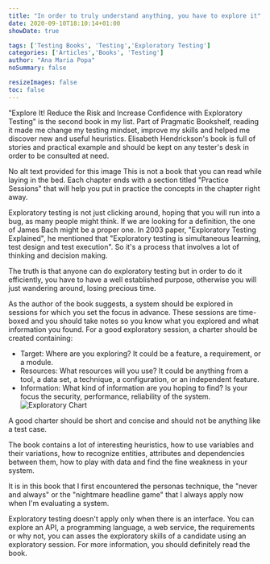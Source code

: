 ```yaml
---
title: "In order to truly understand anything, you have to explore it"
date: 2020-09-10T18:10:14+01:00
showDate: true

tags: ['Testing Books', 'Testing','Exploratory Testing']
categories: ['Articles','Books', 'Testing']
author: "Ana Maria Popa"
noSummary: false

resizeImages: false
toc: false
---
```


"Explore It! Reduce the Risk and Increase Confidence with Exploratory Testing" is the second book in my list. Part of Pragmatic Bookshelf, reading it made me change my testing mindset, improve my skills and helped me discover new and useful heuristics. Elisabeth Hendrickson's book is full of stories and practical example and should be kept on any tester's desk in order to be consulted at need.

No alt text provided for this image
This is not a book that you can read while laying in the bed. Each chapter ends with a section titled "Practice Sessions" that will help you put in practice the concepts in the chapter right away.

Exploratory testing is not just clicking around, hoping that you will run into a bug, as many people might think. If we are looking for a definition, the one of James Bach might be a proper one. In 2003 paper, "Exploratory Testing Explained", he mentioned that "Exploratory testing is simultaneous learning, test design and test execution". So it's a process that involves a lot of thinking and decision making.

The truth is that anyone can do exploratory testing but in order to do it efficiently, you have to have a well established purpose, otherwise you will just wandering around, losing precious time.

As the author of the book suggests, a system should be explored in sessions for which you set the focus in advance. These sessions are time-boxed and you should take notes so you know what you explored and what information you found. For a good exploratory session, a charter should be created containing:

- Target: Where are you exploring? It could be a feature, a requirement, or a module.
- Resources: What resources will you use? It could be anything from a tool, a data set, a technique, a configuration, or an independent feature.
- Information: What kind of information are you hoping to find? Is your focus the security, performance, reliability of the system.
  ![Exploratory Chart](/images/chart.png)

A good charter should be short and concise and should not be anything like a test case.

The book contains a lot of interesting heuristics, how to use variables and their variations, how to recognize entities, attributes and dependencies between them, how to play with data and find the fine weakness in your system.

It is in this book that I first encountered the personas technique, the "never and always" or the "nightmare headline game" that I always apply now when I'm evaluating a system.

Exploratory testing doesn't apply only when there is an interface. You can explore an API, a programming language, a web service, the requirements or why not, you can asses the exploratory skills of a candidate using an exploratory session. For more information, you should definitely read the book.

